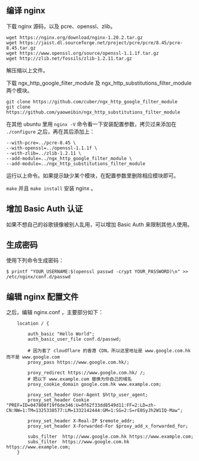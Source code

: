 ## 编译 nginx

下载 nginx 源码，以及 pcre、openssl、zlib。

```
wget https://nginx.org/download/nginx-1.20.2.tar.gz
wget https://jaist.dl.sourceforge.net/project/pcre/pcre/8.45/pcre-8.45.tar.gz
wget https://www.openssl.org/source/openssl-1.1.1f.tar.gz
wget http://zlib.net/fossils/zlib-1.2.11.tar.gz
```

解压缩以上文件。

下载 ngx_http_google_filter_module 及 ngx_http_substitutions_filter_module 两个模块。   

```
git clone https://github.com/cuber/ngx_http_google_filter_module
git clone https://github.com/yaoweibin/ngx_http_substitutions_filter_module
```

在其他 ubuntu 里用 `nginx -V` 命令看一下安装配置参数，拷贝过来添加在 `./configure` 之后，再在其后添加上：

```
--with-pcre=../pcre-8.45 \
--with-openssl=../openssl-1.1.1f \
--with-zlib=../zlib-1.2.11 \
--add-module=../ngx_http_google_filter_module \
--add-module=../ngx_http_substitutions_filter_module
```

运行以上命令。如果提示缺少某个模块，在配置参数里删除相应模块即可。

`make` 并且 `make install` 安装 nginx 。

## 增加 Basic Auth 认证

如果不想自己的谷歌镜像被别人乱用，可以增加 Basic Auth 来限制其他人使用。

## 生成密码

使用下列命令生成密码：

```
$ printf "YOUR_USERNAME:$(openssl passwd -crypt YOUR_PASSWORD)\n" >> /etc/nginx/conf.d/passwd
```

## 编辑 nginx 配置文件

之后，编辑 nginx.conf ，主要部分如下：

```
    location / {

        auth_basic "Hello World";
        auth_basic_user_file conf.d/passwd;

        # 因为套了 cloudflare 的香港 CDN，所以这里地址是 www.google.com.hk 而不是 www.google.com
        proxy_pass https://www.google.com.hk/;
 
        proxy_redirect https://www.google.com.hk/ /;
        # 把以下 www.example.com 替换为你自己的域名
        proxy_cookie_domain google.com.hk www.example.com;
 
        proxy_set_header User-Agent $http_user_agent;
        proxy_set_header Cookie "PREF=ID=047808f19f6de346:U=0f62f33dd8549d11:FF=2:LD=zh-CN:NW=1:TM=1325338577:LM=1332142444:GM=1:SG=2:S=rE0SyJh2W1IQ-Maw";
  
        proxy_set_header X-Real-IP $remote_addr;
        proxy_set_header X-Forwarded-For $proxy_add_x_forwarded_for;
 
        subs_filter  http://www.google.com.hk https://www.example.com;   
        subs_filter  https://www.google.com.hk https://www.example.com;        
    }
```
